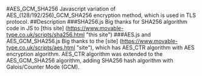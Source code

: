 #AES_GCM_SHA256
Javascript variation of AES_(128/192/256)_GCM_SHA256 encryption method, which is used in TLS protocol.
##Description
###SHA256.js
Big thanks for SHA256 algorithm code in JS to [this site] (https://www.movable-type.co.uk/scripts/sha256.html "this site")
###AES.js and AES_GCM_SHA256.js
Big thanks to the [site] (https://www.movable-type.co.uk/scripts/aes.html "site"), which has AES_CTR algorithm with AES encryption algorithm.
AES_CTR algorithm was extended to the AES_GCM_SHA256 algorithm, adding SHA256 hash algorithm with Galois/Counter Mode (GCM).